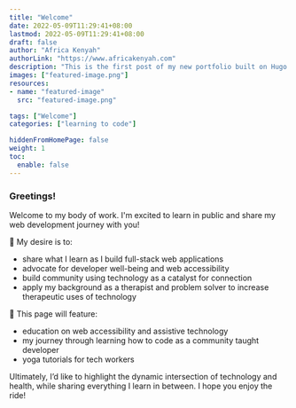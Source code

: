 ```yaml
---
title: "Welcome"
date: 2022-05-09T11:29:41+08:00
lastmod: 2022-05-09T11:29:41+08:00
draft: false
author: "Africa Kenyah"
authorLink: "https://www.africakenyah.com"
description: "This is the first post of my new portfolio built on Hugo."
images: ["featured-image.png"]
resources:
- name: "featured-image"
  src: "featured-image.png"

tags: ["Welcome"]
categories: ["learning to code"]

hiddenFromHomePage: false
weight: 1
toc:
  enable: false
---
```


### Greetings! 

Welcome to my body of work. I'm excited to learn in public and share my web development journey with you!
 
🌱 My desire is to:
* share what I learn as I build full-stack web applications
* advocate for developer well-being and web accessibility
* build community using technology as a catalyst for connection
* apply my background as a therapist and problem solver to increase therapeutic uses of technology


 
🌱 This page will feature:
* education on web accessibility and assistive technology
* my journey through learning how to code as a community taught developer
* yoga tutorials for tech workers
 
Ultimately, I’d like to highlight the dynamic intersection of technology and health, while sharing everything I learn in between.
I hope you enjoy the ride!
